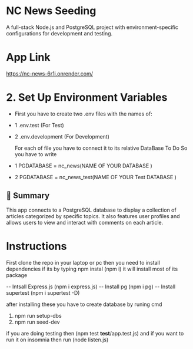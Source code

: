 # NC News Seeding

A full-stack Node.js and PostgreSQL project with environment-specific configurations for development and testing.

# App Link

https://nc-news-6r1i.onrender.com/

# 2. Set Up Environment Variables

- First you have to create two .env files with the names of:
- 1 .env.test (For Test)
- 2 .env.development (For Development)

  For each of file you have to connect it to its relative DataBase
  To Do So you have to write

- 1 PGDATABASE = nc_news(NAME OF YOUR DATABASE )
- 2 PGDATABASE = nc_news_test(NAME OF YOUR Test DATABASE )

## 📝 Summary

This app connects to a PostgreSQL database to display a collection of articles categorized by specific topics. It also features user profiles and allows users to view and interact with comments on each article.

# Instructions

First clone the repo in your laptop or pc then you need to install dependencies if its by typing npm instal (npm i) it will install most of its package

-- Intsall Express.js (npm i express.js)
-- Install pg (npm i pg)
-- Install supertest (npm i supertest -D)

after installing these you have to create database by runing cmd

1. npm run setup-dbs
2. npm run seed-dev

if you are doing testing then (npm test **test**/app.test.js)
and if you want to run it on insomnia then run (node listen.js)
